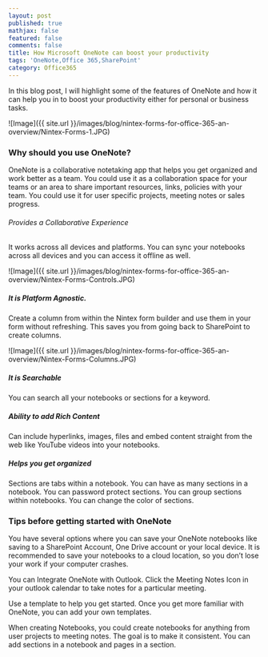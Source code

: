 ```yaml
---
layout: post
published: true
mathjax: false
featured: false
comments: false
title: How Microsoft OneNote can boost your productivity
tags: 'OneNote,Office 365,SharePoint'
category: Office365
---
```

In this blog post, I will highlight some of the features of OneNote and how it can help you in to boost your productivity either for personal or business tasks.

![Image]({{ site.url }}/images/blog/nintex-forms-for-office-365-an-overview/Nintex-Forms-1.JPG)

### Why should you use OneNote?
OneNote is a collaborative notetaking app that helps you get organized and work better as a team. You could use it as a collaboration space for your teams or an area to share important resources, links, policies with your team. You could use it for user specific projects, meeting notes or sales progress.
<p></p>

###### Provides a Collaborative Experience
It works across all devices and platforms. You can sync your notebooks across all devices and you can access it offline as well.

![Image]({{ site.url }}/images/blog/nintex-forms-for-office-365-an-overview/Nintex-Forms-Controls.JPG)

##### It is Platform Agnostic.
Create a column from within the Nintex form builder and use them in your form without refreshing. This saves you from going back to SharePoint to create columns. 

![Image]({{ site.url }}/images/blog/nintex-forms-for-office-365-an-overview/Nintex-Forms-Columns.JPG)

##### It is Searchable
You can search all your notebooks or sections for a keyword.

##### Ability to add Rich Content
Can include hyperlinks, images, files and embed content straight from the web like YouTube videos into your notebooks.

##### Helps you get organized
Sections are tabs within a notebook. You can have as many sections in a notebook. You can password protect sections. You can group sections within notebooks. You can change the color of sections.


### Tips before getting started with OneNote


You have several options where you can save your OneNote notebooks like saving to a SharePoint Account, One Drive account or your local device. It is recommended to save your notebooks to a cloud location, so you don’t lose your work if your computer crashes.

You can Integrate OneNote with Outlook. Click the Meeting Notes Icon in your outlook calendar to take notes for a particular meeting.

Use a template to help you get started. Once you get more familiar with OneNote, you can add your own templates.

When creating Notebooks, you could create notebooks for anything from user projects to meeting notes. The goal is to make it consistent. You can add sections in a notebook and pages in a section.
